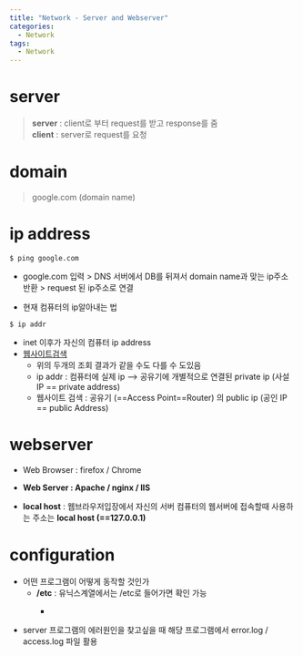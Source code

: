 ```yaml
---
title: "Network - Server and Webserver"
categories:
  - Network
tags:
  - Network
---
```



# server
> **server** : client로 부터 request를  받고 response를 줌  
> **client** : server로 request를 요청  

# domain
> google.com (domain name)  

# ip address

```console
$ ping google.com
```

- google.com 입력 > DNS 서버에서 DB를 뒤져서 domain name과 맞는 ip주소 반환 > request 된 ip주소로 연결

- 현재 컴퓨터의 ip알아내는 법

```console
$ ip addr 
```
- inet 이후가 자신의 컴퓨터 ip address
- [웹사이트검색](ipinfo.io/ip)
    - 위의 두개의 조회 결과가 같을 수도 다를 수 도있음
    - ip addr : 컴퓨터에 실제 ip --> 공유기에 개별적으로 연결된 private ip (사설 IP == private address)
    - 웹사이트 검색 : 공유기 (==Access Point==Router) 의 public ip (공인 IP == public Address)


# webserver

- Web Browser : firefox / Chrome
- **Web Server : Apache / nginx / IIS**

- **local host** :  웹브라우저입장에서 자신의 서버 컴퓨터의 웹서버에 접속할때 사용하는 주소는 **local host (==127.0.0.1)**

# configuration
- 어떤 프로그램이 어떻게 동작할 것인가
  - **/etc** : 유닉스계열에서는 /etc로 들어가면 확인 가능
    - ~~~.conf 파일이 설정파일

- server 프로그램의 에러원인을 찾고싶을 때 해당 프로그램에서 error.log / access.log 파일 활용